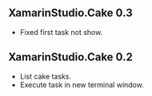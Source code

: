 ## XamarinStudio.Cake 0.3

- Fixed first task not show.

## XamarinStudio.Cake 0.2

- List cake tasks.
- Execute task in new terminal window.
